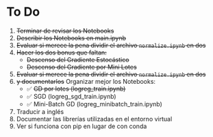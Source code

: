 # To Do
1. ~~Terminar de revisar los Notebooks~~
2. ~~Describir los Notebooks en main.ipynb~~
3. ~~Evaluar si merece la pena dividir el archivo `normalize.ipynb` en dos~~
4. ~~Hacer los dos bonus que faltan:~~
    - ~~Descenso del Gradiente Estocástico~~
    - ~~Descenso del Gradiente por Mini Lotes~~
3. ~~Evaluar si merece la pena dividir el archivo `normalize.ipynb` en dos~~
5. ~~y documentarlos~~ Organizar mejor los Notebooks:
    - ✅ ~~GD por lotes (logreg_train.ipynb)~~
    - ✅ SGD (logreg_sgd_train.ipynb)
    - ✅ Mini-Batch GD (logreg_minibatch_train.ipynb) 
7. Traducir a inglés
8. Documentar las librerías utilizadas en el entorno virtual
9. Ver si funciona con pip en lugar de con conda